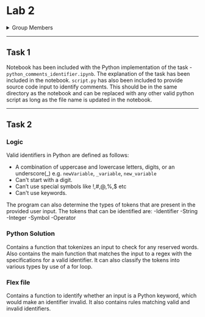 # Lab 2

<details>
  <summary>Group Members</summary>

- 134338
- 136047
- 129277
- 135114
- 136809
- 134022
- 135012
- 134469
</details>

---

## Task 1

Notebook has been included with the Python implementation of the task - `python_comments_identifier.ipynb`. The explanation of the task has been included in the notebook.
`script.py` has also been included to provide source code input to identify comments. This should be in the same directory as the notebook and can be replaced with any other valid python script as long as the file name is updated in the notebook.

---

## Task 2

### Logic

Valid identifiers in Python are defined as follows:

- A combination of uppercase and lowercase letters, digits, or an underscore(\_) e.g. `newVariable`, `_variable`, `new_variable`
- Can't start with a digit.
- Can’t use special symbols like !,#,@,%,$ etc
- Can't use keywords.

The program can also determine the types of tokens that are present in the provided user input. The tokens that can be identified are:
-Identifier
-String
-Integer
-Symbol
-Operator

### Python Solution

Contains a function that tokenizes an input to check for any reserved words. Also contains the main function that matches the input to a regex with the specifications for a valid identifier. It can also classify the tokens into various types by use of a for loop. 

### Flex file

Contains a function to identify whether an input is a Python keyword, which would make an identifier invalid. It also contains rules matching valid and invalid identifiers.
